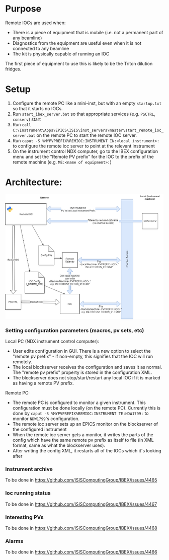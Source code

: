 # Purpose

Remote IOCs are used when:
- There is a piece of equipment that is mobile (i.e. not a permanent part of any beamline)
- Diagnostics from the equipment are useful even when it is not connected to any beamline
- The kit is physically capable of running an IOC

The first piece of equipment to use this is likely to be the Triton dilution fridges.

# Setup

1. Configure the remote PC like a mini-inst, but with an empty `startup.txt` so that it starts no IOCs.
1. Run `start_ibex_server.bat` so that appropriate services (e.g. `PSCTRL`, `conserv`) start
1. Run `call C:\Instrument\Apps\EPICS\ISIS\inst_servers\master\start_remote_ioc_server.bat` on the remote PC to start the remote IOC server.
1. Run `caput -S %MYPVPREFIX%REMIOC:INSTRUMENT IN:<local instrument>:` to configure the remote ioc server to point at the relevant instrument
1. On the instrument control NDX computer, go to the IBEX configuration menu and set the "Remote PV prefix" for the IOC to the prefix of the remote machine (e.g. `ME:<name of equipment>:`)

# Architecture:
![architecture of the remote IOC](images/remoteIOCArchitecture.png)

### Setting configuration parameters (macros, pv sets, etc)

Local PC (NDX instrument control computer):
- User edits configuration in GUI. There is a new option to select the "remote pv prefix" - if non-empty, this signifies that the IOC will run remotely.
- The local blockserver receives the configuration and saves it as normal. The "remote pv prefix" property is stored in the configuration XML.
- The blockserver does not stop/start/restart any local IOC if it is marked as having a remote PV prefix.

Remote PC:
- The remote PC is configured to monitor a given instrument. This configuration must be done locally (on the remote PC). Currently this is done by `caput -S %MYPVPREFIX%REMIOC:INSTRUMENT TE:NDW1799:` to monitor `NDW1799`'s configuration.
- The remote ioc server sets up an EPICS monitor on the blockserver of the configured instrument
- When the remote ioc server gets a monitor, it writes the parts of the config which have the same remote pv prefix as itself to file (in XML format, same as what the blockserver uses).
- After writing the config XML, it restarts all of the IOCs which it's looking after

### Instrument archive

To be done in https://github.com/ISISComputingGroup/IBEX/issues/4465

### Ioc running status

To be done in https://github.com/ISISComputingGroup/IBEX/issues/4467

### Interesting PVs

To be done in https://github.com/ISISComputingGroup/IBEX/issues/4468

### Alarms

To be done in https://github.com/ISISComputingGroup/IBEX/issues/4466

